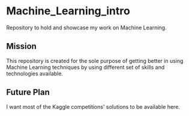 # Machine_Learning_intro
Repository to hold and showcase my work on Machine Learning.
## Mission
This repository is created for the sole purpose of getting better in using Machine Learning techniques by using different set of skills and technologies available.
## Future Plan
I want most of the Kaggle competitions' solutions to be available here. 
